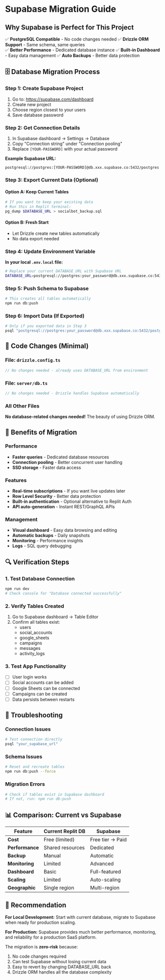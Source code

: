# Supabase Migration Guide

## Why Supabase is Perfect for This Project

✅ **PostgreSQL Compatible** - No code changes needed
✅ **Drizzle ORM Support** - Same schema, same queries  
✅ **Better Performance** - Dedicated database instance
✅ **Built-in Dashboard** - Easy data management
✅ **Auto Backups** - Better data protection

## 🗄️ Database Migration Process

### Step 1: Create Supabase Project
1. Go to: https://supabase.com/dashboard
2. Create new project
3. Choose region closest to your users
4. Save database password

### Step 2: Get Connection Details
1. In Supabase dashboard → Settings → Database
2. Copy "Connection string" under "Connection pooling"
3. Replace `[YOUR-PASSWORD]` with your actual password

**Example Supabase URL:**
```
postgresql://postgres:[YOUR-PASSWORD]@db.xxx.supabase.co:5432/postgres
```

### Step 3: Export Current Data (Optional)

#### Option A: Keep Current Tables
```bash
# If you want to keep your existing data
# Run this in Replit terminal:
pg_dump $DATABASE_URL > socialbot_backup.sql
```

#### Option B: Fresh Start
- Let Drizzle create new tables automatically
- No data export needed

### Step 4: Update Environment Variable

**In your local `.env.local` file:**
```bash
# Replace your current DATABASE_URL with Supabase URL
DATABASE_URL=postgresql://postgres:your_password@db.xxx.supabase.co:5432/postgres
```

### Step 5: Push Schema to Supabase
```bash
# This creates all tables automatically
npm run db:push
```

### Step 6: Import Data (If Exported)
```bash
# Only if you exported data in Step 3
psql "postgresql://postgres:your_password@db.xxx.supabase.co:5432/postgres" < socialbot_backup.sql
```

## 🔧 Code Changes (Minimal)

### File: `drizzle.config.ts`
```typescript
// No changes needed - already uses DATABASE_URL from environment
```

### File: `server/db.ts` 
```typescript
// No changes needed - Drizzle handles Supabase automatically
```

### All Other Files
**No database-related changes needed!** The beauty of using Drizzle ORM.

## 🚀 Benefits of Migration

### Performance
- **Faster queries** - Dedicated database resources
- **Connection pooling** - Better concurrent user handling
- **SSD storage** - Faster data access

### Features
- **Real-time subscriptions** - If you want live updates later
- **Row Level Security** - Better data protection
- **Built-in authentication** - Optional alternative to Replit Auth
- **API auto-generation** - Instant REST/GraphQL APIs

### Management
- **Visual dashboard** - Easy data browsing and editing
- **Automatic backups** - Daily snapshots
- **Monitoring** - Performance insights
- **Logs** - SQL query debugging

## 🔍 Verification Steps

### 1. Test Database Connection
```bash
npm run dev
# Check console for "Database connected successfully"
```

### 2. Verify Tables Created
1. Go to Supabase dashboard → Table Editor
2. Confirm all tables exist:
   - users
   - social_accounts  
   - google_sheets
   - campaigns
   - messages
   - activity_logs

### 3. Test App Functionality
- [ ] User login works
- [ ] Social accounts can be added
- [ ] Google Sheets can be connected
- [ ] Campaigns can be created
- [ ] Data persists between restarts

## 🚨 Troubleshooting

### Connection Issues
```bash
# Test connection directly
psql "your_supabase_url"
```

### Schema Issues
```bash
# Reset and recreate tables
npm run db:push --force
```

### Migration Errors
```bash
# Check if tables exist in Supabase dashboard
# If not, run: npm run db:push
```

## 📊 Comparison: Current vs Supabase

| Feature | Current Replit DB | Supabase |
|---------|------------------|-----------|
| **Cost** | Free (limited) | Free tier → Paid |
| **Performance** | Shared resources | Dedicated |
| **Backup** | Manual | Automatic |
| **Monitoring** | Limited | Advanced |
| **Dashboard** | Basic | Full-featured |
| **Scaling** | Limited | Auto-scaling |
| **Geographic** | Single region | Multi-region |

## 🎯 Recommendation

**For Local Development:** Start with current database, migrate to Supabase when ready for production scaling.

**For Production:** Supabase provides much better performance, monitoring, and reliability for a production SaaS platform.

The migration is **zero-risk** because:
1. No code changes required
2. Can test Supabase without losing current data  
3. Easy to revert by changing DATABASE_URL back
4. Drizzle ORM handles all the database complexity